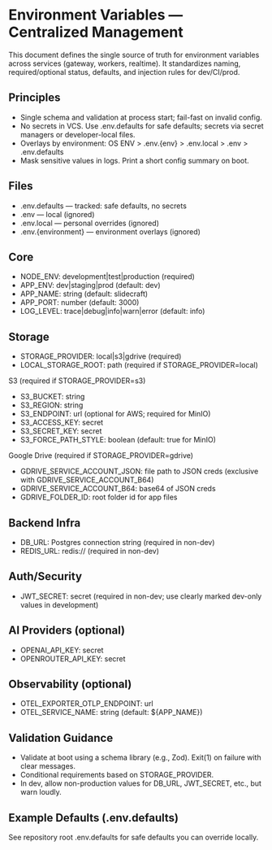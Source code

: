 # Environment Variables — Centralized Management

This document defines the single source of truth for environment variables across services (gateway, workers, realtime). It standardizes naming, required/optional status, defaults, and injection rules for dev/CI/prod.

## Principles
- Single schema and validation at process start; fail-fast on invalid config.
- No secrets in VCS. Use .env.defaults for safe defaults; secrets via secret managers or developer-local files.
- Overlays by environment: OS ENV > .env.{env} > .env.local > .env > .env.defaults
- Mask sensitive values in logs. Print a short config summary on boot.

## Files
- .env.defaults — tracked: safe defaults, no secrets
- .env — local (ignored)
- .env.local — personal overrides (ignored)
- .env.{environment} — environment overlays (ignored)

## Core
- NODE_ENV: development|test|production (required)
- APP_ENV: dev|staging|prod (default: dev)
- APP_NAME: string (default: slidecraft)
- APP_PORT: number (default: 3000)
- LOG_LEVEL: trace|debug|info|warn|error (default: info)

## Storage
- STORAGE_PROVIDER: local|s3|gdrive (required)
- LOCAL_STORAGE_ROOT: path (required if STORAGE_PROVIDER=local)

S3 (required if STORAGE_PROVIDER=s3)
- S3_BUCKET: string
- S3_REGION: string
- S3_ENDPOINT: url (optional for AWS; required for MinIO)
- S3_ACCESS_KEY: secret
- S3_SECRET_KEY: secret
- S3_FORCE_PATH_STYLE: boolean (default: true for MinIO)

Google Drive (required if STORAGE_PROVIDER=gdrive)
- GDRIVE_SERVICE_ACCOUNT_JSON: file path to JSON creds (exclusive with GDRIVE_SERVICE_ACCOUNT_B64)
- GDRIVE_SERVICE_ACCOUNT_B64: base64 of JSON creds
- GDRIVE_FOLDER_ID: root folder id for app files

## Backend Infra
- DB_URL: Postgres connection string (required in non-dev)
- REDIS_URL: redis:// (required in non-dev)

## Auth/Security
- JWT_SECRET: secret (required in non-dev; use clearly marked dev-only values in development)

## AI Providers (optional)
- OPENAI_API_KEY: secret
- OPENROUTER_API_KEY: secret

## Observability (optional)
- OTEL_EXPORTER_OTLP_ENDPOINT: url
- OTEL_SERVICE_NAME: string (default: ${APP_NAME})

## Validation Guidance
- Validate at boot using a schema library (e.g., Zod). Exit(1) on failure with clear messages.
- Conditional requirements based on STORAGE_PROVIDER.
- In dev, allow non-production values for DB_URL, JWT_SECRET, etc., but warn loudly.

## Example Defaults (.env.defaults)
See repository root .env.defaults for safe defaults you can override locally.

